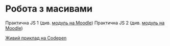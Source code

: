 # Робота з масивами

Практична JS 1 (див. [модуль на Moodle](https://distance.kuk.edu.ua/mod/assign/view.php?id=138736))
Практична JS 2 (див. [модуль на Moodle](https://distance.kuk.edu.ua/mod/assign/view.php?id=138822))

[Живий приклад на Codepen](https://codepen.io/Dmytro-Baida-the-looper/pen/VYwbPoy)
